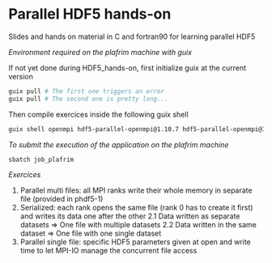 # Parallel HDF5 hands-on
Slides and hands on material in C and fortran90 for learning parallel HDF5


*Environment required on the plafrim machine with guix*

If not yet done during HDF5_hands-on, first initialize guix at the current version
```bash
guix pull # The first one triggers an error
guix pull # The second one is pretty long...
```

Then compile exercices inside the following guix shell
```bash
guix shell openmpi hdf5-parallel-openmpi@1.10.7 hdf5-parallel-openmpi@1.10.7:fortran coreutils gfortran-toolchain gcc-toolchain
```

*To submit the execution of the application on the plafrim machine*
```bash
sbatch job_plafrim
```




*Exercices*
1. Parallel multi files: all MPI ranks write their whole memory in separate file (provided in phdf5-1)
2. Serialized: each rank opens the same file (rank 0 has to create it first) and writes its data one after the other
  2.1 Data written as separate datasets => One file with multiple datasets
  2.2 Data written in the same dataset => One file with one single dataset
3. Parallel single file: specific HDF5 parameters given at open and write time to let MPI-IO manage the concurrent file access
